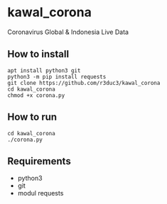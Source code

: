 # kawal_corona
Coronavirus Global &amp; Indonesia Live Data

## How to install
```
apt install python3 git
python3 -m pip install requests
git clone https://github.com/r3duc3/kawal_corona
cd kawal_corona
chmod +x corona.py
```

## How to run
```
cd kawal_corona
./corona.py
```

## Requirements
- python3
- git
- modul requests
